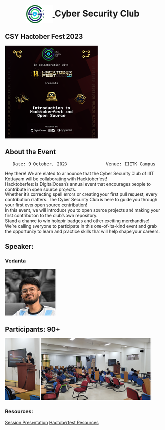 <h1 align="center">
    <a href="https://github.com/CSYClubIIITK/ClubVault">
        <img src="https://raw.githubusercontent.com/CSYClubIIITK/ClubVault/main/Logo.png" valign="middle" height="58" alt="CSY logo" />
    </a>
    <span valign="middle">
        Cyber Security Club
    </span>
</h1>

<h2>CSY Hactober Fest 2023</h2>
<section>
    <div class="container container1">
        <div class="content">
            <img class="banner" src="banner.png" alt="Web 3.0 and Smart Contracts" style="height:300px;">
            <br>
            <h2>About the Event</h2>
            <p><pre><center> Date: 9 October, 2023               Venue: IIITK Campus</center></pre></p>
            <p>Hey there!
We are elated to announce that the Cyber Security Club of IIIT Kottayam will be collaborating with Hacktoberfest!
<br>
Hacktoberfest is DigitalOcean’s annual event that encourages people to contribute in open source projects.
<br>
Whether it’s correcting spell errors or creating your first pull request, every contribution matters. The Cyber Security Club is here to guide you through your first ever open source contribution!
<br>
In this event, we will introduce you to open source projects and making your first contribution to the club’s own repository.
<br>
Stand a chance to win holopin badges and other exciting merchandise!
<br>
We’re calling everyone to participate in this one-of-its-kind event and grab the opportunity to learn and practice skills that will help shape your careers.</p>

            
 <h2>Speaker:</h2>
 <h3>Vedanta</h3>
    <img src="vedanta.jpeg" float="left" height="150" alt="vedanta" />
            
<h2>Participants: 90+</h2>
            <img src="pic1.jpeg" float="left" height="200" alt="p1" />
            <img src="pic2.jpeg" float="left" height="200" alt="p2" />

### Resources:

[Session Presentation](https://github.com/DPRIYATHAM/ClubVault/blob/main/Events/Hactober%20Fest/CSY%20HACKTOBER-%20I.pptx)
[Hactoberfest Resources](https://csyclubiiitk.notion.site/csyclubiiitk/Hacktoberfest-Resources-444c8f7a210841b9ae993d8aab47c33e)